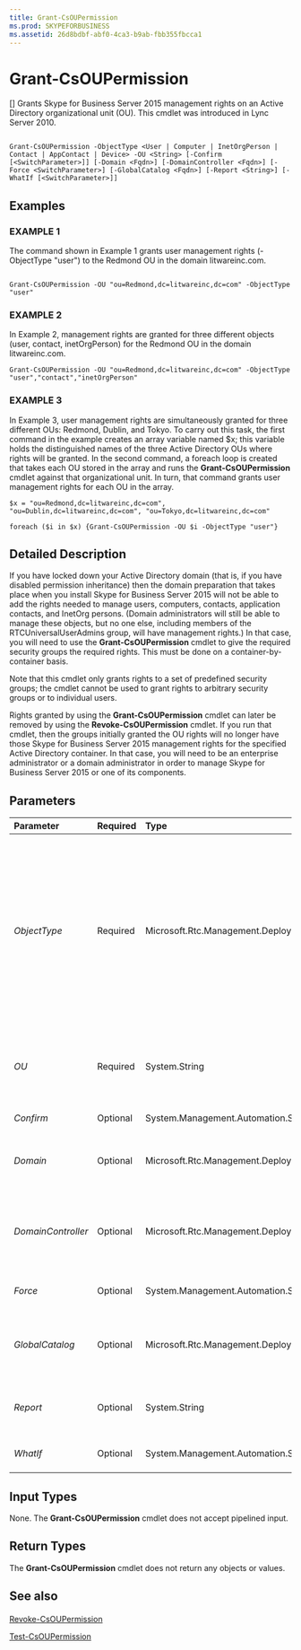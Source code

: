 ```yaml
---
title: Grant-CsOUPermission
ms.prod: SKYPEFORBUSINESS
ms.assetid: 26d8bdbf-abf0-4ca3-b9ab-fbb355fbcca1
---
```



# Grant-CsOUPermission
[]
Grants Skype for Business Server 2015 management rights on an Active Directory organizational unit (OU). This cmdlet was introduced in Lync Server 2010.
  
    
    


```

Grant-CsOUPermission -ObjectType <User | Computer | InetOrgPerson | Contact | AppContact | Device> -OU <String> [-Confirm [<SwitchParameter>]] [-Domain <Fqdn>] [-DomainController <Fqdn>] [-Force <SwitchParameter>] [-GlobalCatalog <Fqdn>] [-Report <String>] [-WhatIf [<SwitchParameter>]]

```


## Examples


  
    
    

### EXAMPLE 1

The command shown in Example 1 grants user management rights (-ObjectType "user") to the Redmond OU in the domain litwareinc.com.
  
    
    

```

Grant-CsOUPermission -OU "ou=Redmond,dc=litwareinc,dc=com" -ObjectType "user"
```


### EXAMPLE 2

In Example 2, management rights are granted for three different objects (user, contact, inetOrgPerson) for the Redmond OU in the domain litwareinc.com.
  
    
    

```
Grant-CsOUPermission -OU "ou=Redmond,dc=litwareinc,dc=com" -ObjectType "user","contact","inetOrgPerson"
```


### EXAMPLE 3

In Example 3, user management rights are simultaneously granted for three different OUs: Redmond, Dublin, and Tokyo. To carry out this task, the first command in the example creates an array variable named $x; this variable holds the distinguished names of the three Active Directory OUs where rights will be granted. In the second command, a foreach loop is created that takes each OU stored in the array and runs the **Grant-CsOUPermission** cmdlet against that organizational unit. In turn, that command grants user management rights for each OU in the array.
  
    
    

```
$x = "ou=Redmond,dc=litwareinc,dc=com", "ou=Dublin,dc=litwareinc,dc=com", "ou=Tokyo,dc=litwareinc,dc=com"

foreach ($i in $x) {Grant-CsOUPermission -OU $i -ObjectType "user"}
```


## Detailed Description

If you have locked down your Active Directory domain (that is, if you have disabled permission inheritance) then the domain preparation that takes place when you install Skype for Business Server 2015 will not be able to add the rights needed to manage users, computers, contacts, application contacts, and InetOrg persons. (Domain administrators will still be able to manage these objects, but no one else, including members of the RTCUniversalUserAdmins group, will have management rights.) In that case, you will need to use the **Grant-CsOUPermission** cmdlet to give the required security groups the required rights. This must be done on a container-by-container basis.
  
    
    
Note that this cmdlet only grants rights to a set of predefined security groups; the cmdlet cannot be used to grant rights to arbitrary security groups or to individual users.
  
    
    
Rights granted by using the **Grant-CsOUPermission** cmdlet can later be removed by using the **Revoke-CsOUPermission** cmdlet. If you run that cmdlet, then the groups initially granted the OU rights will no longer have those Skype for Business Server 2015 management rights for the specified Active Directory container. In that case, you will need to be an enterprise administrator or a domain administrator in order to manage Skype for Business Server 2015 or one of its components.
  
    
    

## Parameters



|**Parameter**|**Required**|**Type**|**Description**|
|:-----|:-----|:-----|:-----|
| _ObjectType_ <br/> |Required  <br/> |Microsoft.Rtc.Management.Deployment.ObjectType  <br/> |Type of object covered by these rights. Valid values are:  <br/> User  <br/> Computer  <br/> Contact  <br/> AppContact  <br/> InetOrgPerson  <br/> Device (required for creating common area phones)  <br/> To assign multiple object types in the same command, separate the object types by using commas: -ObjectType "user","computer","contact". Note, however, that you can only specify a maximum of three object types per command.  <br/> |
| _OU_ <br/> |Required  <br/> |System.String  <br/> |Distinguished name of the OU where rights are to be granted. For example:  <br/>  `-OU "ou=Redmond,dc=litwareinc,dc=com"` <br/> Note that you can only grant rights to a single OU per command.  <br/> |
| _Confirm_ <br/> |Optional  <br/> |System.Management.Automation.SwitchParameter  <br/> |Prompts you for confirmation before executing the command.  <br/> |
| _Domain_ <br/> |Optional  <br/> |Microsoft.Rtc.Management.Deploy.Fqdn  <br/> |Name of the domain where the OU is located. If this parameter is not included, then the **Grant-CsOUPermission** cmdlet will look for the OU on the current domain. <br/> |
| _DomainController_ <br/> |Optional  <br/> |Microsoft.Rtc.Management.Deploy.Fqdn  <br/> |Enables administrators to specify the fully qualified domain name (FQDN) of the domain controller to be used when running the **Grant-CsOUPermission** cmdlet. If not specified, the cmdlet will use the first available domain controller. <br/> |
| _Force_ <br/> |Optional  <br/> |System.Management.Automation.SwitchParameter  <br/> |Suppresses the display of any non-fatal error message that might occur when running the command.  <br/> |
| _GlobalCatalog_ <br/> |Optional  <br/> |Microsoft.Rtc.Management.Deploy.Fqdn  <br/> |FQDN of a global catalog server in your domain. This parameter is not required if you are running the **Grant-CsOUPermission** cmdlet on a computer with an account in your domain. <br/> |
| _Report_ <br/> |Optional  <br/> |System.String  <br/> |Enables you to specify a file path for the log file created when the cmdlet runs. For example:  <br/>  `-Report "C:\\Logs\\OUPermissions.html"` <br/> |
| _WhatIf_ <br/> |Optional  <br/> |System.Management.Automation.SwitchParameter  <br/> |Describes what would happen if you executed the command without actually executing the command.  <br/> |
   

## Input Types

None. The **Grant-CsOUPermission** cmdlet does not accept pipelined input.
  
    
    

## Return Types

The **Grant-CsOUPermission** cmdlet does not return any objects or values.
  
    
    

## See also


#### 


  
    
    
 [Revoke-CsOUPermission](revoke-csoupermission.md)
  
    
    
 [Test-CsOUPermission](test-csoupermission.md)
